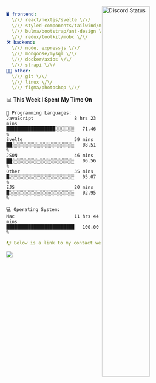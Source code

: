 
<a href="https://discord.com/users/279302975371870218" target="_blank">
    <img width="50%" align="right" alt="Discord Status" src="https://lanyard.cnrad.dev/api/279302975371870218?bg=161B22&borderRadius=5px%205px%200%200&hideTimestamp=true&idleMessage=Just%20chillin%27%20at%20the%20moment&animated=true">
</a>

```yaml
🖥️ frontend: 
  \/\/ react/nextjs/svelte \/\/
  \/\/ styled-components/tailwind/mui/
  \/\/ bulma/bootstrap/ant-design \/\/
  \/\/ redux/toolkit/mobx \/\/
🛠 backend: 
  \/\/ node, expressjs \/\/
  \/\/ mongoose/mysql \/\/
  \/\/ docker/axios \/\/
  \/\/ strapi \/\/
👨‍💻 other: 
  \/\/ git \/\/ 
  \/\/ linux \/\/
  \/\/ figma/photoshop \/\/
```
<!--START_SECTION:waka-->
📊 **This Week I Spent My Time On** 

```text
💬 Programming Languages: 
JavaScript               8 hrs 23 mins       ██████████████████░░░░░░░   71.46 % 
Svelte                   59 mins             ██░░░░░░░░░░░░░░░░░░░░░░░   08.51 % 
JSON                     46 mins             ██░░░░░░░░░░░░░░░░░░░░░░░   06.56 % 
Other                    35 mins             █░░░░░░░░░░░░░░░░░░░░░░░░   05.07 % 
EJS                      20 mins             █░░░░░░░░░░░░░░░░░░░░░░░░   02.95 % 

💻 Operating System: 
Mac                      11 hrs 44 mins      █████████████████████████   100.00 % 
```


<!--END_SECTION:waka-->
```yaml
📭 Below is a link to my contact website 
```
<a href="https://vk.cc/cg0vfb" target="_black"> <img src="https://img.shields.io/badge/website-161B22?style=for-the-badge&logo=About.me&logoColor=white"></img> <a/>
